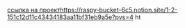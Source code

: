 [ссылка на проект](https://raspy-bucket-6c5.notion.site/1-2-151c12d11c43434183aa11bf31eb9a5e?pvs=4)https://raspy-bucket-6c5.notion.site/1-2-151c12d11c43434183aa11bf31eb9a5e?pvs=4 ht
